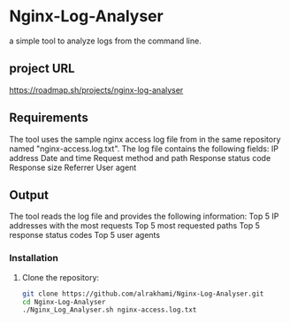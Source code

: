 # Nginx-Log-Analyser
a simple tool to analyze logs from the command line.

## project URL
https://roadmap.sh/projects/nginx-log-analyser

## Requirements
The tool uses the sample nginx access log file from in the same repository named "nginx-access.log.txt". The log file contains the following fields:
IP address
Date and time
Request method and path
Response status code
Response size
Referrer
User agent

## Output
The tool reads the log file and provides the following information:
Top 5 IP addresses with the most requests
Top 5 most requested paths
Top 5 response status codes
Top 5 user agents

### Installation

1. Clone the repository:

   ```bash
   git clone https://github.com/alrakhami/Nginx-Log-Analyser.git
   cd Nginx-Log-Analyser
   ./Nginx_Log_Analyser.sh nginx-access.log.txt

